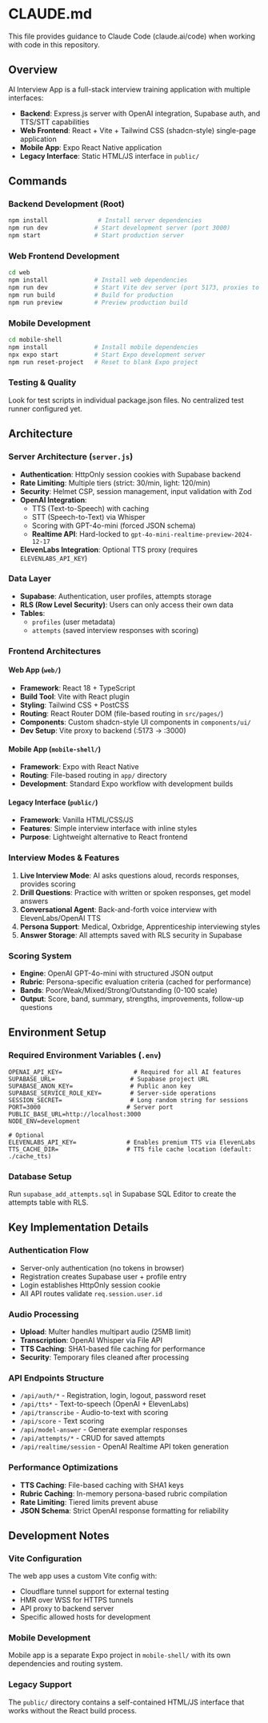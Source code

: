 # CLAUDE.md

This file provides guidance to Claude Code (claude.ai/code) when working with code in this repository.

## Overview

AI Interview App is a full-stack interview training application with multiple interfaces:
- **Backend**: Express.js server with OpenAI integration, Supabase auth, and TTS/STT capabilities
- **Web Frontend**: React + Vite + Tailwind CSS (shadcn-style) single-page application
- **Mobile App**: Expo React Native application
- **Legacy Interface**: Static HTML/JS interface in `public/`

## Commands

### Backend Development (Root)
```bash
npm install              # Install server dependencies
npm run dev             # Start development server (port 3000)
npm start               # Start production server
```

### Web Frontend Development
```bash
cd web
npm install             # Install web dependencies
npm run dev             # Start Vite dev server (port 5173, proxies to :3000)
npm run build           # Build for production
npm run preview         # Preview production build
```

### Mobile Development
```bash
cd mobile-shell
npm install             # Install mobile dependencies
npx expo start          # Start Expo development server
npm run reset-project   # Reset to blank Expo project
```

### Testing & Quality
Look for test scripts in individual package.json files. No centralized test runner configured yet.

## Architecture

### Server Architecture (`server.js`)
- **Authentication**: HttpOnly session cookies with Supabase backend
- **Rate Limiting**: Multiple tiers (strict: 30/min, light: 120/min)
- **Security**: Helmet CSP, session management, input validation with Zod
- **OpenAI Integration**: 
  - TTS (Text-to-Speech) with caching
  - STT (Speech-to-Text) via Whisper
  - Scoring with GPT-4o-mini (forced JSON schema)
  - **Realtime API**: Hard-locked to `gpt-4o-mini-realtime-preview-2024-12-17`
- **ElevenLabs Integration**: Optional TTS proxy (requires `ELEVENLABS_API_KEY`)

### Data Layer
- **Supabase**: Authentication, user profiles, attempts storage
- **RLS (Row Level Security)**: Users can only access their own data
- **Tables**: 
  - `profiles` (user metadata)
  - `attempts` (saved interview responses with scoring)

### Frontend Architectures

#### Web App (`web/`)
- **Framework**: React 18 + TypeScript
- **Build Tool**: Vite with React plugin
- **Styling**: Tailwind CSS + PostCSS
- **Routing**: React Router DOM (file-based routing in `src/pages/`)
- **Components**: Custom shadcn-style UI components in `components/ui/`
- **Dev Setup**: Vite proxy to backend (:5173 → :3000)

#### Mobile App (`mobile-shell/`)
- **Framework**: Expo with React Native
- **Routing**: File-based routing in `app/` directory
- **Development**: Standard Expo workflow with development builds

#### Legacy Interface (`public/`)
- **Framework**: Vanilla HTML/CSS/JS
- **Features**: Simple interview interface with inline styles
- **Purpose**: Lightweight alternative to React frontend

### Interview Modes & Features

1. **Live Interview Mode**: AI asks questions aloud, records responses, provides scoring
2. **Drill Questions**: Practice with written or spoken responses, get model answers
3. **Conversational Agent**: Back-and-forth voice interview with ElevenLabs/OpenAI TTS
4. **Persona Support**: Medical, Oxbridge, Apprenticeship interviewing styles
5. **Answer Storage**: All attempts saved with RLS security in Supabase

### Scoring System
- **Engine**: OpenAI GPT-4o-mini with structured JSON output
- **Rubric**: Persona-specific evaluation criteria (cached for performance)
- **Bands**: Poor/Weak/Mixed/Strong/Outstanding (0-100 scale)
- **Output**: Score, band, summary, strengths, improvements, follow-up questions

## Environment Setup

### Required Environment Variables (`.env`)
```
OPENAI_API_KEY=                    # Required for all AI features
SUPABASE_URL=                     # Supabase project URL
SUPABASE_ANON_KEY=                # Public anon key
SUPABASE_SERVICE_ROLE_KEY=        # Server-side operations
SESSION_SECRET=                   # Long random string for sessions
PORT=3000                        # Server port
PUBLIC_BASE_URL=http://localhost:3000
NODE_ENV=development

# Optional
ELEVENLABS_API_KEY=              # Enables premium TTS via ElevenLabs
TTS_CACHE_DIR=                   # TTS file cache location (default: ./cache_tts)
```

### Database Setup
Run `supabase_add_attempts.sql` in Supabase SQL Editor to create the attempts table with RLS.

## Key Implementation Details

### Authentication Flow
- Server-only authentication (no tokens in browser)
- Registration creates Supabase user + profile entry
- Login establishes HttpOnly session cookie
- All API routes validate `req.session.user.id`

### Audio Processing
- **Upload**: Multer handles multipart audio (25MB limit)
- **Transcription**: OpenAI Whisper via File API
- **TTS Caching**: SHA1-based file caching for performance
- **Security**: Temporary files cleaned after processing

### API Endpoints Structure
- `/api/auth/*` - Registration, login, logout, password reset
- `/api/tts*` - Text-to-speech (OpenAI + ElevenLabs)
- `/api/transcribe` - Audio-to-text with scoring
- `/api/score` - Text scoring
- `/api/model-answer` - Generate exemplar responses
- `/api/attempts/*` - CRUD for saved attempts
- `/api/realtime/session` - OpenAI Realtime API token generation

### Performance Optimizations
- **TTS Caching**: File-based caching with SHA1 keys
- **Rubric Caching**: In-memory persona-based rubric compilation
- **Rate Limiting**: Tiered limits prevent abuse
- **JSON Schema**: Strict OpenAI response formatting for reliability

## Development Notes

### Vite Configuration
The web app uses a custom Vite config with:
- Cloudflare tunnel support for external testing
- HMR over WSS for HTTPS tunnels
- API proxy to backend server
- Specific allowed hosts for development

### Mobile Development
Mobile app is a separate Expo project in `mobile-shell/` with its own dependencies and routing system.

### Legacy Support
The `public/` directory contains a self-contained HTML/JS interface that works without the React build process.
